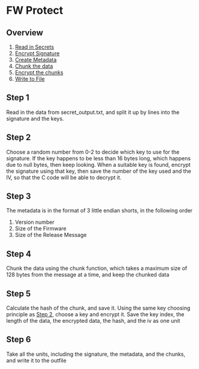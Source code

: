 # FW Protect
## Overview
1. [Read in Secrets](#step-1)
2. [Encrypt Signature](#step-2)
3. [Create Metadata](#step-3)
4. [Chunk the data](#step-4)
5. [Encrypt the chunks](#step-5)
6. [Write to File](#step-6)

## Step 1
Read in the data from secret_output.txt, and split it up by lines into the signature and the keys.

## Step 2
Choose a random number from 0-2 to decide which key to use for the signature. If the key happens to be less than 16 bytes long,
which happens due to null bytes, then keep looking. When a suitable key is found, encrypt the signature using that key, then save the number of the key
used and the IV, so that the C code will be able to decrypt it.

## Step 3
The metadata is in the format of 3 little endian shorts, in the following order 
1. Version number
2. Size of the Firmware
3. Size of the Release Message

## Step 4
Chunk the data using the chunk function, which takes a maximum size of 128 bytes from the message at a time, and keep the chunked data

## Step 5
Calculate the hash of the chunk, and save it. Using the same key choosing principle as [Step 2](#step-2), choose a key and encrypt it.
Save the key index, the length of the data, the encrypted data, the hash, and the iv as one unit

## Step 6
Take all the units, including the signature, the metadata, and the chunks, and write it to the outfile


